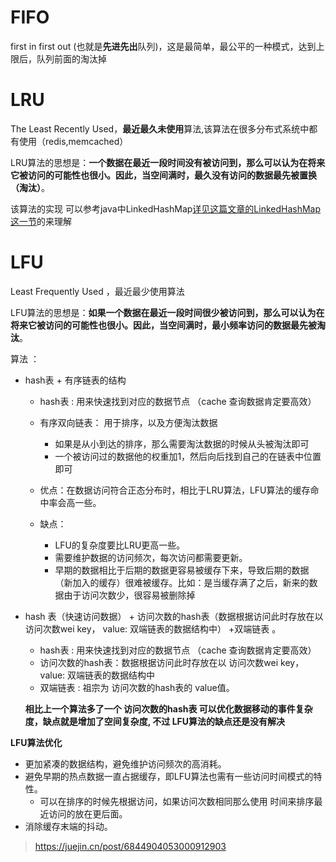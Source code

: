 # FIFO

first in first out (也就是**先进先出**队列)，这是最简单，最公平的一种模式，达到上限后，队列前面的淘汰掉

# LRU

The Least Recently Used，**最近最久未使用**算法,该算法在很多分布式系统中都有使用（redis,memcached）

LRU算法的思想是：**一个数据在最近一段时间没有被访问到，那么可以认为在将来它被访问的可能性也很小。因此，当空间满时，最久没有访问的数据最先被置换（淘汰）**。

该算法的实现 可以参考java中LinkedHashMap[详见这篇文章的LinkedHashMap这一节](../java/java集合/Java集合框架.md#LinkedHashMap)的来理解

# LFU

Least Frequently Used ，最近最少使用算法

LFU算法的思想是：**如果一个数据在最近一段时间很少被访问到，那么可以认为在将来它被访问的可能性也很小。因此，当空间满时，最小频率访问的数据最先被淘汰**。

算法 ：

* hash表 + 有序链表的结构

  * hash表 : 用来快速找到对应的数据节点 （cache 查询数据肯定要高效）

  * 有序双向链表： 用于排序，以及方便淘汰数据
    * 如果是从小到达的排序，那么需要淘汰数据的时候从头被淘汰即可
    * 一个被访问过的数据他的权重加1，然后向后找到自己的在链表中位置即可
  * 优点：在数据访问符合正态分布时，相比于LRU算法，LFU算法的缓存命中率会高一些。
  * 缺点：
    * LFU的复杂度要比LRU更高一些。
    * 需要维护数据的访问频次，每次访问都需要更新。
    * 早期的数据相比于后期的数据更容易被缓存下来，导致后期的数据（新加入的缓存）很难被缓存。比如：是当缓存满了之后，新来的数据由于访问次数少，很容易被删除掉

* hash 表（快速访问数据） +  访问次数的hash表（数据根据访问此时存放在以 访问次数wei key， value: 双端链表的数据结构中） +双端链表 。

  * hash表 : 用来快速找到对应的数据节点 （cache 查询数据肯定要高效）
  * 访问次数的hash表：数据根据访问此时存放在以 访问次数wei key， value: 双端链表的数据结构中
  * 双端链表 : 祖宗为 访问次数的hash表的 value值。

  **相比上一个算法多了一个 访问次数的hash表 可以优化数据移动的事件复杂度，缺点就是增加了空间复杂度, 不过 LFU算法的缺点还是没有解决**

**LFU算法优化**

* 更加紧凑的数据结构，避免维护访问频次的高消耗。
* 避免早期的热点数据一直占据缓存，即LFU算法也需有一些访问时间模式的特性。
  * 可以在排序的时候先根据访问，如果访问次数相同那么使用 时间来排序最近访问的放在更后面。
* 消除缓存末端的抖动。

> https://juejin.cn/post/6844904053000912903